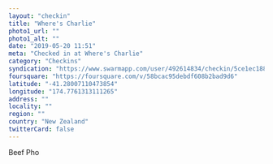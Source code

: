 ```yaml
---
layout: "checkin"
title: "Where's Charlie"
photo1_url: ""
photo1_alt: ""
date: "2019-05-20 11:51"
meta: "Checked in at Where's Charlie"
category: "Checkins"
syndication: "https://www.swarmapp.com/user/492614834/checkin/5ce1ec18894eac002cee56d0"
foursquare: "https://foursquare.com/v/58bcac95debdf608b2bad9d6"
latitude: "-41.28007110473854"
longitude: "174.7761313111265"
address: ""
locality: ""
region: ""
country: "New Zealand"
twitterCard: false
---
```

Beef Pho
